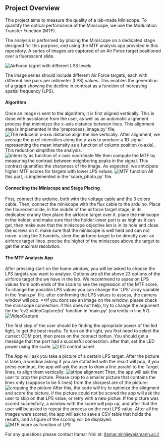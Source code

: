 ## Project Overview

This project aims to measure the quality of a lab-made Miniscope.
To quantify the optical performance of the Miniscope, we use the Modulation Transfer Function (MTF).

The analysis is performed by placing the Miniscope on a dedicated stage designed for this purpose, and using the MTF analysis app provided in this repository. A series of images are captured of an Air Force target positioned over a fluorescent slide.

![AirForce tagret with different LPS levels](https://github.com/user-attachments/assets/b7c5e5cd-c980-454b-ad8d-6f81b2c97a67)


The image series should include different Air Force targets, each with different line pairs per millimeter (LPS) values. This enables the generation of a graph showing the decline in contrast as a function of increasing spatial frequency (LPS).

#### Algorithm
Once an image is sent to the algorithm, it is first aligned vertically. This is done with assistance from the user, as well as an automatic alignment process that minimizes the x-axis distance between lines. This alignment step is implemented in the 'preprocess_image.py' file.
![The reduce in x-axis distance align the line vertically](https://github.com/user-attachments/assets/14dddbc9-c96f-4b5b-b36a-173ba0c09cfe).
After alignment, we average the pixel intensities along the y-axis to produce a 1D signal representing the mean intensity as a function of column position (x-axis). This reduction simplifies the analysis:
![intensity as function of x-axis coordinate](https://github.com/user-attachments/assets/79a179bf-24b3-417c-95fa-5febd242ef9d)
We then compute the MTF by measuring the contrast between neighboring peaks in the signal. This contrast quantifies the sharpness of the image. As expected, we anticipate higher MTF scores for targets with lower LPS values.
![MTF function](https://github.com/user-attachments/assets/fd0727cb-b91a-42d1-81b2-8dc46e549b57)
All this part, is implemented in the 'score_photo.py' file.

#### Connecting the Miniscope and Stage Placing
First, connect the arduino, both with the voltage cable and the 3 colors cable. Then, connect the miniscope with the flux cable to the arduino.
Place the flourecent slide, in the middle of the airforce target stage, in its dedicated cranny then place the airforce target over it.
place the miniscope in the holder, and make sure that the holder lower part is as high as it can get, then make sure that the miniscope objective len is in 
its hole and close the screws on it. make sure that the miniscope is well held and can not move.
using the 3 handels, steer the airforce target to be directly over an airforce target lines. precise the highet of the miniscope above the target to get
the maximal resolution.

#### The MTF Analysis App

After pressing start on the home window, you will be asked to choose the LPS targets you want to analyse. Options are all the above 23 options of the 
airforce target the we have in the lab. We recommend to asses on LPS values from both ends of the scale to see the regression of the MTF score. To change the
possible LPS values you can change the 'LPS' array variable in the 'main.py' file.
after confirming the LPS values to assess, the camera window will pop. **If you dont see an image on the window, please check the miniscope connection. if this does not help, try to change the argument for the 'cv2.videoCapture(n)' function in 'main.py' (currently in line 57):
![VideoCapture](https://github.com/user-attachments/assets/d5250d84-f9fd-4d9b-984c-a73ae7e6cac1)

The first step of the user should be finding the apropriate power of the led light, to get the best results. To turn on the light, you first need to select the currect COM port, then press on the connect bottun. You should get a message that the port had a succesful connection. after that, set the LED power using the scale.
![LED control panel](https://github.com/user-attachments/assets/1f1b1d7f-77eb-4c7a-9a2a-7b418d5491a1)

The App will ask you take a picture of a certain LPS target. 
After the picture is taken, a window asking if you are statisfied with the result will pop, if you press continue, the app will ask the user to draw a line paralel to the Target lines, to align them vertically:
![stripe alignment](https://github.com/user-attachments/assets/bdb9a42f-de79-45fc-b989-d186d479ea7d)
Then, the app will ask the user to crop the picture. Please crop to a smaller picture that contains the lines only (suppose to be 5 lines) from the sharpest are of the picture:
![cropping the picture](https://github.com/user-attachments/assets/b8c1e15f-6044-45c3-a6ca-5cd2f10dd5fb)
After this, the code will try to optimize the alingment and score the picture.
if the picture could not be scored the app will ask the user to skip on that LPS value, or retry with a new pictue.
If the picture was scored succesfully, a window with the score will pop up, and after that the user will be asked to repeat the process on the next LPS value.
After all the images were scored, the app will ask to save a CSV table that holds the results, and a figure of the scoring will be displayed:
![MTF score as function of LPS](https://github.com/user-attachments/assets/d8d4c3e7-94f1-479c-a809-c57b6a2b6491)

For any questions please contact Itamar Nini at: itamar.nini@weizmann.ac.il







